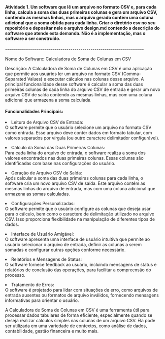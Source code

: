 <h4>Atividade 1. Um software que lê um arquivo no formato CSV e, para cada linha, calcula a soma das duas primeiras colunas e gera um arquivo CSV, contendo as mesmas linhas, mas o arquivo gerado contém uma coluna adicional que a soma obtida para cada linha. Criar o diretório csv no seu repositório e depositar nele o arquivo design.md contendo a descrição do software que atende esta demanda. Não é a implementação, mas o software a ser construído.</h4>
----------------------------------------------------------------------

<p>Nome do Software: Calculadora de Soma de Colunas em CSV</p>

<p>
    Descrição:
    A Calculadora de Soma de Colunas em CSV é uma aplicação que permite aos usuários ler um arquivo no formato CSV (Comma-Separated Values) e executar cálculos nas colunas desse arquivo. A principal funcionalidade desse software é calcular a soma das duas primeiras colunas de cada linha do arquivo CSV de entrada e gerar um novo arquivo CSV de saída contendo as mesmas linhas, mas com uma coluna adicional que armazena a soma calculada.
</p>

<h4>Funcionalidades Principais:</h4>
    
<p>
    <li>Leitura de Arquivo CSV de Entrada:</li>
        O software permite que o usuário selecione um arquivo no formato CSV como entrada. Esse arquivo deve conter dados em formato tabular, com valores separados por vírgula (ou outro caractere delimitador configurável).
</p>

<p>
    <li>Cálculo da Soma das Duas Primeiras Colunas:</li>
        Para cada linha do arquivo de entrada, o software realiza a soma dos valores encontrados nas duas primeiras colunas. Essas colunas são identificadas com base nas configurações do usuário.
</p>

<p>
    <li>Geração de Arquivo CSV de Saída:</li>
        Após calcular a soma das duas primeiras colunas para cada linha, o software cria um novo arquivo CSV de saída. Este arquivo contém as mesmas linhas do arquivo de entrada, mas com uma coluna adicional que armazena as somas calculadas.
</p>

<p>
    <li>Configurações Personalizadas:</li>
    O software permite que o usuário configure as colunas que deseja usar para o cálculo, bem como o caractere de delimitação utilizado no arquivo CSV. Isso proporciona flexibilidade na manipulação de diferentes tipos de dados.
</p>

<p>
    <li>Interface de Usuário Amigável:</li>
    O software apresenta uma interface de usuário intuitiva que permite ao usuário selecionar o arquivo de entrada, definir as colunas a serem somadas e configurar outras opções conforme necessário.
</p>

<p>
    <li>Relatórios e Mensagens de Status:</li>
    O software fornece feedback ao usuário, incluindo mensagens de status e relatórios de conclusão das operações, para facilitar a compreensão do processo.
</p>

<p>
    <li>Tratamento de Erros:</li>
    O software é projetado para lidar com situações de erro, como arquivos de entrada ausentes ou formatos de arquivo inválidos, fornecendo mensagens informativas para orientar o usuário.
</p>

<p>
A Calculadora de Soma de Colunas em CSV é uma ferramenta útil para processar dados tabulares de forma eficiente, especialmente quando se deseja realizar cálculos simples nas colunas de um arquivo CSV. Ela pode ser utilizada em uma variedade de contextos, como análise de dados, contabilidade, gestão financeira e muito mais.
</p>
